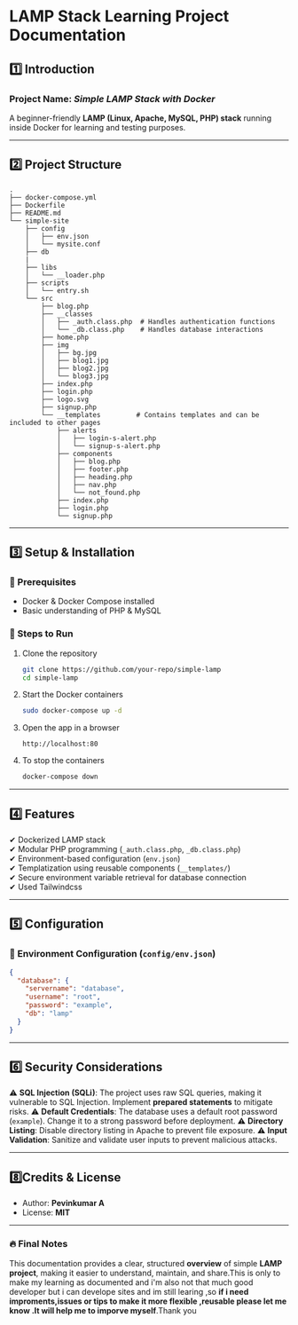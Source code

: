 # **LAMP Stack Learning Project Documentation**

## **1️⃣ Introduction**

### **Project Name:** *Simple LAMP Stack with Docker*

A beginner-friendly **LAMP (Linux, Apache, MySQL, PHP) stack** running inside Docker for learning and testing purposes. 

---

## **2️⃣ Project Structure**

```
.
├── docker-compose.yml
├── Dockerfile
├── README.md
└── simple-site
    ├── config
    │   ├── env.json
    │   └── mysite.conf
    ├── db
    |
    ├── libs
    │   └── __loader.php
    ├── scripts
    │   └── entry.sh
    └── src
        ├── blog.php
        ├── __classes
        │   ├── _auth.class.php  # Handles authentication functions
        │   └── _db.class.php    # Handles database interactions
        ├── home.php
        ├── img                 
        │   ├── bg.jpg
        │   ├── blog1.jpg
        │   ├── blog2.jpg
        │   └── blog3.jpg
        ├── index.php
        ├── login.php
        ├── logo.svg
        ├── signup.php
        └── __templates         # Contains templates and can be included to other pages
            ├── alerts          
            │   ├── login-s-alert.php
            │   └── signup-s-alert.php
            ├── components
            │   ├── blog.php
            │   ├── footer.php
            │   ├── heading.php
            │   ├── nav.php
            │   └── not_found.php
            ├── index.php
            ├── login.php
            └── signup.php
```

---

## **3️⃣ Setup & Installation**

### **📌 Prerequisites**

- Docker & Docker Compose installed
- Basic understanding of PHP & MySQL

### **🚀 Steps to Run**

1. Clone the repository

   ```bash
   git clone https://github.com/your-repo/simple-lamp
   cd simple-lamp
   ```

2. Start the Docker containers

   ```bash
   sudo docker-compose up -d
   ```

3. Open the app in a browser

   ```
   http://localhost:80
   ```

4. To stop the containers

   ```bash
   docker-compose down
   ```

---

## **4️⃣ Features**

✔ Dockerized LAMP stack\
✔ Modular PHP programming (`_auth.class.php`, `_db.class.php`)\
✔ Environment-based configuration (`env.json`)\
✔ Templatization using reusable components (`__templates/`)\
✔ Secure environment variable retrieval for database connection\
✔ Used Tailwindcss 

---

## **5️⃣ Configuration**

### **🔧 Environment Configuration (`config/env.json`)**

```json
{
  "database": {
    "servername": "database",
    "username": "root",
    "password": "example",
    "db": "lamp"
  }
}
```

---

## **6️⃣ Security Considerations**

⚠ **SQL Injection (SQLi)**: The project uses raw SQL queries, making it vulnerable to SQL Injection. Implement **prepared statements** to mitigate risks.
⚠ **Default Credentials**: The database uses a default root password (`example`). Change it to a strong password before deployment.
⚠ **Directory Listing**: Disable directory listing in Apache to prevent file exposure.
⚠ **Input Validation**: Sanitize and validate user inputs to prevent malicious attacks.

---

## **8️⃣Credits & License**  
- Author: **Pevinkumar A**  
- License: **MIT**  

---

### **🔥 Final Notes**  
This documentation provides a clear, structured **overview** of simple **LAMP project**, making it easier to understand, maintain, and share.This is only to make my learning as documented and i'm also not that much good developer but i can develope sites and im still learing ,so **if i need improments,issues or tips to make it more flexible ,reusable please let me know .It will help me to imporve myself**.Thank you   


